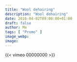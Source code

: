 ```yaml
---
title: "Wool dehairing"
description: "Wool dehairing"
date: 2016-04-02T09:00:00+01:00
draft: false
author: Me
tags: [ "Promo" ]
image_webp:
image:
---
```


{{< vimeo 00000000 >}}

